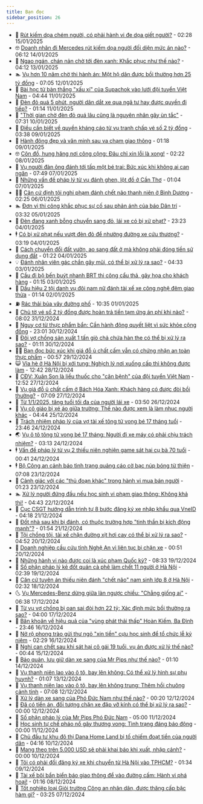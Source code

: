 ```yaml
---
title: Bạn đọc
sidebar_position: 26
---
```


<!-- dantri-ban-doc:START -->
- 🦒 [Rút kiếm dọa chém người, có phải hành vi đe dọa giết người?](https://dantri.com.vn/ban-doc/rut-kiem-doa-chem-nguoi-co-phai-hanh-vi-de-doa-giet-nguoi-20250114235449756.htm) - 02:28 15/01/2025
- 🤓 [Doanh nhân đi Mercedes rút kiếm dọa người đối diện mức án nào?](https://dantri.com.vn/ban-doc/doanh-nhan-di-mercedes-rut-kiem-doa-nguoi-doi-dien-muc-an-nao-20250114113618859.htm) - 06:12 14/01/2025
- 🐻 [Ngao ngán, chán nản chờ tới đèn xanh: Khắc phục như thế nào?](https://dantri.com.vn/ban-doc/ngao-ngan-chan-nan-cho-toi-den-xanh-khac-phuc-nhu-the-nao-20250113000322665.htm) - 04:12 13/01/2025
- 🏊 [Vụ hơn 10 năm chờ thi hành án: Một hộ dân được bồi thường hơn 25 tỷ đồng](https://dantri.com.vn/ban-doc/vu-hon-10-nam-cho-thi-hanh-an-mot-ho-dan-duoc-boi-thuong-hon-25-ty-dong-20250112111905680.htm) - 07:05 12/01/2025
- 💄 [Bài học từ bàn thắng &quot;xấu xí&quot; của Supachok vào lưới đội tuyển Việt Nam](https://dantri.com.vn/ban-doc/bai-hoc-tu-ban-thang-xau-xi-cua-supachok-vao-luoi-doi-tuyen-viet-nam-20250111095650330.htm) - 04:44 11/01/2025
- 🫣 [Đèn đỏ quá 5 phút, người dân dắt xe qua ngã tư hay được quyền đi tiếp?](https://dantri.com.vn/ban-doc/den-do-qua-5-phut-nguoi-dan-dat-xe-qua-nga-tu-hay-duoc-quyen-di-tiep-20250111081405644.htm) - 01:14 11/01/2025
- 🎃 [&quot;Thời gian chờ đèn đỏ quá lâu cũng là nguyên nhân gây ùn tắc&quot;](https://dantri.com.vn/ban-doc/thoi-gian-cho-den-do-qua-lau-cung-la-nguyen-nhan-gay-un-tac-20250110142901219.htm) - 07:31 10/01/2025
- 🦄 [Điều cần biết về quyền kháng cáo từ vụ tranh chấp vé số 2 tỷ đồng](https://dantri.com.vn/ban-doc/dieu-can-biet-ve-quyen-khang-cao-tu-vu-tranh-chap-ve-so-2-ty-dong-20250109101623667.htm) - 03:38 09/01/2025
- 💯 [Hành động đẹp và văn minh sau va chạm giao thông](https://dantri.com.vn/ban-doc/hanh-dong-dep-va-van-minh-sau-va-cham-giao-thong-20250109081814757.htm) - 01:18 09/01/2025
- 🤓 [Côn đồ, hung hăng nơi công cộng: Đâu chỉ xin lỗi là xong!](https://dantri.com.vn/ban-doc/con-do-hung-hang-noi-cong-cong-dau-chi-xin-loi-la-xong-20250108091741712.htm) - 02:22 08/01/2025
- 🥷 [Vụ người đàn ông đánh tới tấp một bé trai: Bức xúc khi không ai can ngăn](https://dantri.com.vn/ban-doc/vu-nguoi-dan-ong-danh-toi-tap-mot-be-trai-buc-xuc-khi-khong-ai-can-ngan-20250106151219325.htm) - 07:49 07/01/2025
- 🐻 [Những vấn đề pháp lý từ vụ đánh ghen, lột đồ ở Cần Thơ](https://dantri.com.vn/ban-doc/nhung-van-de-phap-ly-tu-vu-danh-ghen-lot-do-o-can-tho-20250106232314925.htm) - 01:04 07/01/2025
- 🧑‍💻 [Căn cứ định tội nghi phạm đánh chết não thanh niên ở Bình Dương](https://dantri.com.vn/ban-doc/can-cu-dinh-toi-nghi-pham-danh-chet-nao-thanh-nien-o-binh-duong-20250106085015332.htm) - 02:25 06/01/2025
- 🏊 [Đơn vị thi công khắc phục sự cố sau phản ánh của báo Dân trí](https://dantri.com.vn/ban-doc/don-vi-thi-cong-khac-phuc-su-co-sau-phan-anh-cua-bao-dan-tri-20250105103111042.htm) - 03:32 05/01/2025
- 🦆 [Đèn đang xanh bỗng chuyển sang đỏ, lái xe có bị xử phạt?](https://dantri.com.vn/ban-doc/den-dang-xanh-bong-chuyen-sang-do-lai-xe-co-bi-xu-phat-20250104101830080.htm) - 23:23 04/01/2025
- 🕴 [Có bị xử phạt nếu vượt đèn đỏ để nhường đường xe cứu thương?](https://dantri.com.vn/ban-doc/co-bi-xu-phat-neu-vuot-den-do-de-nhuong-duong-xe-cuu-thuong-20250104091853514.htm) - 03:19 04/01/2025
- 🌈 [Cách chuyển đổi đất vườn, ao sang đất ở mà không phải đóng tiền sử dụng đất](https://dantri.com.vn/ban-doc/cach-chuyen-doi-dat-vuon-ao-sang-dat-o-ma-khong-phai-dong-tien-su-dung-dat-20250103112016528.htm) - 01:22 04/01/2025
- 💡 [Đánh nhân viên gác chắn gãy mũi, có thể bị xử lý ra sao?](https://dantri.com.vn/ban-doc/danh-nhan-vien-gac-chan-gay-mui-co-the-bi-xu-ly-ra-sao-20250103082852536.htm) - 04:33 03/01/2025
- 🐻 [Cầu đi bộ bến buýt nhanh BRT thi công cẩu thả, gây họa cho khách hàng](https://dantri.com.vn/ban-doc/cau-di-bo-ben-buyt-nhanh-brt-thi-cong-cau-tha-gay-hoa-cho-khach-hang-20250103081347743.htm) - 01:15 03/01/2025
- 💪 [Dấu hiệu 2 tội danh vụ đôi nam nữ đánh tài xế xe công nghệ đêm giao thừa](https://dantri.com.vn/ban-doc/dau-hieu-2-toi-danh-vu-doi-nam-nu-danh-tai-xe-xe-cong-nghe-dem-giao-thua-20250102013606385.htm) - 01:14 02/01/2025
- ⛽️ [Rác thải bủa vây đường phố](https://dantri.com.vn/ban-doc/rac-thai-bua-vay-duong-pho-20250101173441535.htm) - 10:35 01/01/2025
- 🦍 [Chủ tờ vé số 2 tỷ đồng được hoàn trả tiền tạm ứng án phí khi nào?](https://dantri.com.vn/ban-doc/chu-to-ve-so-2-ty-dong-duoc-hoan-tra-tien-tam-ung-an-phi-khi-nao-20241231145614092.htm) - 08:02 31/12/2024
- 🤖 [Nguy cơ từ thực phẩm bẩn: Cần hành động quyết liệt vì sức khỏe cộng đồng](https://dantri.com.vn/ban-doc/nguy-co-tu-thuc-pham-ban-can-hanh-dong-quyet-liet-vi-suc-khoe-cong-dong-20241230195219763.htm) - 23:01 30/12/2024
- 🌈 [Đôi vợ chồng sản xuất 1 tấn giò chả chứa hàn the có thể bị xử lý ra sao?](https://dantri.com.vn/ban-doc/doi-vo-chong-san-xuat-1-tan-gio-cha-chua-han-the-co-the-bi-xu-ly-ra-sao-20241230002022911.htm) - 01:11 30/12/2024
- 👨‍🏫 [Bạn đọc bức xúc khi giá đỗ ủ chất cấm vẫn có chứng nhận an toàn thực phẩm](https://dantri.com.vn/ban-doc/ban-doc-buc-xuc-khi-gia-do-u-chat-cam-van-co-chung-nhan-an-toan-thuc-pham-20241228223755055.htm) - 00:57 29/12/2024
- 😺 [Vỉa hè ở Hà Nội bị xới tung: Nghịch lý nơi xuống cấp thì không được làm](https://dantri.com.vn/ban-doc/via-he-o-ha-noi-bi-xoi-tung-nghich-ly-noi-xuong-cap-thi-khong-duoc-lam-20241228194120867.htm) - 12:42 28/12/2024
- 🎃 [CĐV: Xuân Son là liều thuốc cho &quot;căn bệnh&quot; của đội tuyển Việt Nam](https://dantri.com.vn/ban-doc/cdv-xuan-son-la-lieu-thuoc-cho-can-benh-cua-doi-tuyen-viet-nam-20241227141429339.htm) - 12:52 27/12/2024
- 🚀 [Vụ giá đỗ ủ chất cấm ở Bách Hóa Xanh: Khách hàng có được đòi bồi thường?](https://dantri.com.vn/ban-doc/vu-gia-do-u-chat-cam-o-bach-hoa-xanh-khach-hang-co-duoc-doi-boi-thuong-20241227140705523.htm) - 07:09 27/12/2024
- 🧐 [Từ 1/1/2025, tăng tuổi tối đa của người lái xe](https://dantri.com.vn/ban-doc/tu-112025-tang-tuoi-toi-da-cua-nguoi-lai-xe-20241226105018484.htm) - 03:50 26/12/2024
- 🌋 [Vụ cô giáo bị xé áo giữa trường: Thế nào được xem là làm nhục người khác](https://dantri.com.vn/ban-doc/vu-co-giao-bi-xe-ao-giua-truong-the-nao-duoc-xem-la-lam-nhuc-nguoi-khac-20241225091123525.htm) - 04:44 25/12/2024
- 🦏 [Trách nhiệm pháp lý của vợ tài xế tông tử vong bé 17 tháng tuổi](https://dantri.com.vn/ban-doc/trach-nhiem-phap-ly-cua-vo-tai-xe-tong-tu-vong-be-17-thang-tuoi-20241224184333635.htm) - 23:46 24/12/2024
- 🌏 [Vụ ô tô tông tử vong bé 17 tháng: Người đi xe máy có phải chịu trách nhiệm?](https://dantri.com.vn/ban-doc/vu-o-to-tong-tu-vong-be-17-thang-nguoi-di-xe-may-co-phai-chiu-trach-nhiem-20241223003003934.htm) - 03:13 24/12/2024
- 🕴 [Vấn đề pháp lý từ vụ 2 thiếu niên nghiện game sát hại cụ bà 70 tuổi](https://dantri.com.vn/ban-doc/van-de-phap-ly-tu-vu-2-thieu-nien-nghien-game-sat-hai-cu-ba-70-tuoi-20241223145127761.htm) - 00:41 24/12/2024
- 🕴 [Bộ Công an cảnh báo tình trạng quảng cáo cờ bạc núp bóng từ thiện](https://dantri.com.vn/ban-doc/bo-cong-an-canh-bao-tinh-trang-quang-cao-co-bac-nup-bong-tu-thien-20241223140748360.htm) - 07:08 23/12/2024
- 🎉 [Cảnh giác với các &quot;thủ đoạn khác&quot; trong hành vi mua bán người](https://dantri.com.vn/ban-doc/canh-giac-voi-cac-thu-doan-khac-trong-hanh-vi-mua-ban-nguoi-20241223082302932.htm) - 01:23 23/12/2024
- 🏊 [Xử lý người đứng đầu nếu học sinh vi phạm giao thông: Không khả thi!](https://dantri.com.vn/ban-doc/xu-ly-nguoi-dung-dau-neu-hoc-sinh-vi-pham-giao-thong-khong-kha-thi-20241222114234804.htm) - 04:43 22/12/2024
- 🦣 [Cục CSGT hướng dẫn trình tự 8 bước đăng ký xe nhập khẩu qua VneID](https://dantri.com.vn/xa-hoi/cuc-csgt-huong-dan-trinh-tu-8-buoc-dang-ky-xe-nhap-khau-qua-vneid-20241221095637985.htm) - 04:18 21/12/2024
- 💫 [Đốt nhà sau khi bị đánh, có thuộc trường hợp &quot;tinh thần bị kích động mạnh&quot;?](https://dantri.com.vn/ban-doc/dot-nha-sau-khi-bi-danh-co-thuoc-truong-hop-tinh-than-bi-kich-dong-manh-20241221004359229.htm) - 01:54 21/12/2024
- 🌈 [Tội chồng tội, tài xế chặn đường xịt hơi cay có thể bị xử lý ra sao?](https://dantri.com.vn/ban-doc/toi-chong-toi-tai-xe-chan-duong-xit-hoi-cay-co-the-bi-xu-ly-ra-sao-20241220113525559.htm) - 04:52 20/12/2024
- 🫣 [Doanh nghiệp cầu cứu tỉnh Nghệ An vì liên tục bị chặn xe](https://dantri.com.vn/ban-doc/doanh-nghiep-cau-cuu-tinh-nghe-an-vi-lien-tuc-bi-chan-xe-20241213155716416.htm) - 00:51 20/12/2024
- 🎉 [Những hành vi nào được coi là xúc phạm Quốc kỳ?](https://dantri.com.vn/ban-doc/nhung-hanh-vi-nao-duoc-coi-la-xuc-pham-quoc-ky-20241219153312673.htm) - 08:33 19/12/2024
- 🥸 [Số phận pháp lý kẻ đốt quán cà phê làm chết 11 người ở Hà Nội](https://dantri.com.vn/ban-doc/so-phan-phap-ly-ke-dot-quan-ca-phe-lam-chet-11-nguoi-o-ha-noi-20241219085707506.htm) - 02:39 19/12/2024
- 🦄 [Căn cứ tuyên án thiếu niên đánh &quot;chết não&quot; nam sinh lớp 8 ở Hà Nội](https://dantri.com.vn/ban-doc/can-cu-tuyen-an-thieu-nien-danh-chet-nao-nam-sinh-lop-8-o-ha-noi-20241218090836304.htm) - 02:32 18/12/2024
- 🌜 [Vụ Mercedes-Benz dừng giữa làn ngược chiều: &quot;Chẳng giống ai&quot;](https://dantri.com.vn/ban-doc/vu-mercedes-benz-dung-giua-lan-nguoc-chieu-chang-giong-ai-20241217111915445.htm) - 06:38 17/12/2024
- 🎉 [Từ vụ vợ chồng bị oan sai đòi hơn 22 tỷ: Xác định mức bồi thường ra sao?](https://dantri.com.vn/ban-doc/tu-vu-vo-chong-bi-oan-sai-doi-hon-22-ty-xac-dinh-muc-boi-thuong-ra-sao-20241217003533488.htm) - 04:00 17/12/2024
- 🦄 [Băn khoăn về hiệu quả của &quot;vùng phát thải thấp&quot; Hoàn Kiếm, Ba Đình](https://dantri.com.vn/ban-doc/ban-khoan-ve-hieu-qua-cua-vung-phat-thai-thap-hoan-kiem-ba-dinh-20241216153403240.htm) - 23:46 16/12/2024
- 🧰 [Nở rộ phong trào gửi thư ngỏ &quot;xin tiền&quot; cựu học sinh để tổ chức lễ kỷ niệm](https://dantri.com.vn/ban-doc/no-ro-phong-trao-gui-thu-ngo-xin-tien-cuu-hoc-sinh-de-to-chuc-le-ky-niem-20241216092840307.htm) - 02:29 16/12/2024
- 🤡 [Nghi can chết sau khi sát hại cô gái 19 tuổi, vụ án được xử lý thế nào?](https://dantri.com.vn/phap-luat/nghi-can-chet-sau-khi-sat-hai-co-gai-19-tuoi-vu-an-duoc-xu-ly-the-nao-20241214235655702.htm) - 00:44 15/12/2024
- 💫 [Bảo quản, lưu giữ dàn xe sang của Mr Pips như thế nào?](https://dantri.com.vn/ban-doc/bao-quan-luu-giu-dan-xe-sang-cua-mr-pips-nhu-the-nao-20241213144114002.htm) - 01:10 14/12/2024
- 🦏 [Vụ thanh niên lao vào ô tô, bay lên không: Có thể xử lý hình sự phụ huynh?](https://dantri.com.vn/ban-doc/vu-thanh-nien-lao-vao-o-to-bay-len-khong-co-the-xu-ly-hinh-su-phu-huynh-20241213001542167.htm) - 01:07 13/12/2024
- 🧠 [Vụ thanh niên lao vào ô tô, bay lên không trung: Thêm hồi chuông cảnh tỉnh](https://dantri.com.vn/ban-doc/vu-thanh-nien-lao-vao-o-to-bay-len-khong-trung-them-hoi-chuong-canh-tinh-20241212101804783.htm) - 07:08 12/12/2024
- 🫶 [Xử lý dàn xe sang của Phó Đức Nam như thế nào?](https://dantri.com.vn/ban-doc/xu-ly-dan-xe-sang-cua-pho-duc-nam-nhu-the-nao-20241211235956957.htm) - 00:20 12/12/2024
- 💼 [Đã có tiền án, đối tượng chặn xe đập vỡ kính có thể bị xử lý ra sao?](https://dantri.com.vn/ban-doc/da-co-tien-an-doi-tuong-chan-xe-dap-vo-kinh-co-the-bi-xu-ly-ra-sao-20241210232233093.htm) - 00:00 12/12/2024
- 👺 [Số phận pháp lý của Mr Pips Phó Đức Nam](https://dantri.com.vn/ban-doc/so-phan-phap-ly-cua-mr-pips-pho-duc-nam-20241211094409042.htm) - 05:00 11/12/2024
- 🥳 [Học sinh tự chế pháo nổ gây thương vong: Tình trạng đáng báo động](https://dantri.com.vn/ban-doc/hoc-sinh-tu-che-phao-no-gay-thuong-vong-tinh-trang-dang-bao-dong-20241210174934922.htm) - 00:00 11/12/2024
- 🦄 [Chủ đầu tư khu đô thị Dana Home Land bị tố chiếm đoạt tiền của người dân](https://dantri.com.vn/ban-doc/chu-dau-tu-khu-do-thi-dana-home-land-bi-to-chiem-doat-tien-cua-nguoi-dan-20241208100850397.htm) - 04:16 10/12/2024
- 🎡 [Mang theo trên 5.000 USD sẽ phải khai báo khi xuất, nhập cảnh?](https://dantri.com.vn/ban-doc/mang-theo-tren-5000-usd-se-phai-khai-bao-khi-xuat-nhap-canh-20241209221544257.htm) - 00:00 10/12/2024
- 💫 [Tôi có phải đổi đăng ký xe khi chuyển từ Hà Nội vào TPHCM?](https://dantri.com.vn/ban-doc/toi-co-phai-doi-dang-ky-xe-khi-chuyen-tu-ha-noi-vao-tphcm-20241209083311989.htm) - 01:34 09/12/2024
- 💫 [Tài xế bôi bẩn biển báo giao thông để vào đường cấm: Hành vi phá hoại!](https://dantri.com.vn/ban-doc/tai-xe-boi-ban-bien-bao-giao-thong-de-vao-duong-cam-hanh-vi-pha-hoai-20241208081540381.htm) - 01:16 08/12/2024
- 💪 [Tốt nghiệp loại Giỏi trường Công an nhân dân, được thăng cấp bậc hàm gì?](https://dantri.com.vn/ban-doc/tot-nghiep-loai-gioi-truong-cong-an-nhan-dan-duoc-thang-cap-bac-ham-gi-20241207102450315.htm) - 03:25 07/12/2024<!-- dantri-ban-doc:END -->
